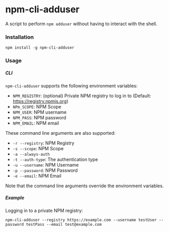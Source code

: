 # npm-cli-adduser

A script to perform `npm adduser` without having to interact with the shell.

### Installation

    npm install -g npm-cli-adduser

### Usage

##### CLI

`npm-cli-adduser` supports the following environment variables:

- `NPM_REGISTRY`: (optional) Private NPM registry to log in to (Default: https://registry.npmjs.org)
- `NPm_SCOPE`: NPM Scope
- `NPM_USER`: NPM username
- `NPM_PASS`: NPM password
- `NPM_EMAIL`: NPM email

These command line arguments are also supported:

- `-r --registry`: NPM Registry
- `-s --scope`: NPM Scope
- `-a --always-auth`
- `-t --auth-type`: The authentication type
- `-u --username`: NPM Username
- `-p --password`: NPM Password
- `-e --email`: NPM Email

Note that the command line arguments override the environment variables.

##### Example

Logging in to a private NPM registry:

```
npm-cli-adduser --registry https://example.com --username testUser --password testPass --email test@example.com
```